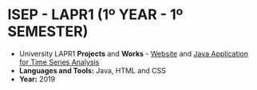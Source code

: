 # ISEP - LAPR1 (1º YEAR - 1º SEMESTER)
* University LAPR1 **Projects** and **Works** - [Website](ProjetoEarthAPP) and [Java Application for Time Series Analysis](ProjetoFinal)
* **Languages and Tools:** Java, HTML and CSS
* **Year:** 2019
